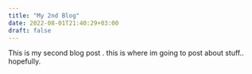 ```yaml
---
title: "My 2nd Blog"
date: 2022-08-01T21:40:29+03:00
draft: false
---
```


This is my second blog post . this is where im going to post about stuff.. hopefully.